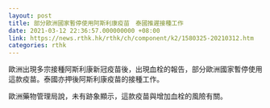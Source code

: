 ```yaml
---
layout: post
title: 部分歐洲國家暫停使用阿斯利康疫苗　泰國推遲接種工作
date: 2021-03-12 22:36:57.000000000 +08:00
link: https://news.rthk.hk/rthk/ch/component/k2/1580325-20210312.htm
categories: rthk
---
```


歐洲出現多宗接種阿斯利康新冠疫苗後，出現血栓的報告，部分歐洲國家暫停使用這款疫苗。泰國亦押後阿斯利康疫苗的接種工作。

歐洲藥物管理局說，未有跡象顯示，這款疫苗與增加血栓的風險有關。
